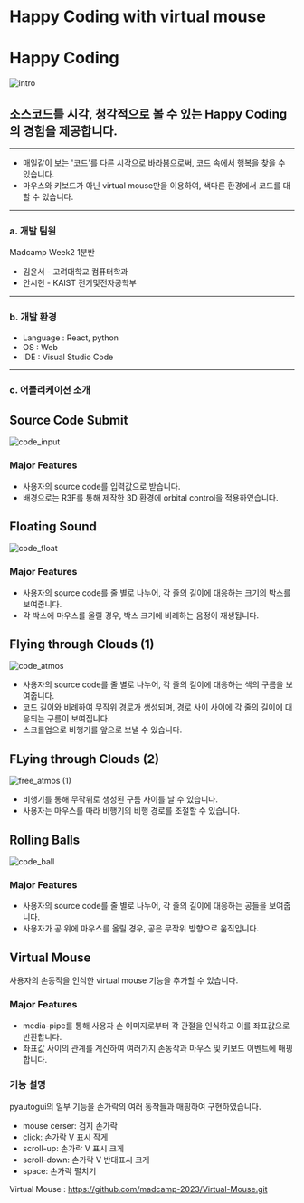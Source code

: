 # Happy Coding with virtual mouse


# Happy Coding
![intro](https://github.com/madcamp-2023/Happy-Coding/assets/94510731/3dfff62d-5edc-401b-903b-abb0236e3dcd)

## 소스코드를 시각, 청각적으로 볼 수 있는 Happy Coding의 경험을 제공합니다.

---

- 매일같이 보는 '코드'를 다른 시각으로 바라봄으로써, 코드 속에서 행복을 찾을 수 있습니다.
- 마우스와 키보드가 아닌 virtual mouse만을 이용하여, 색다른 환경에서 코드를 대할 수 있습니다.

---

### a. 개발 팀원

Madcamp Week2 1분반

- 김윤서 - 고려대학교 컴퓨터학과
- 안시현 - KAIST 전기및전자공학부

---

### b. 개발 환경

- Language : React, python
- OS : Web
- IDE : Visual Studio Code

---

### c. 어플리케이션 소개

## Source Code Submit
![code_input](https://github.com/madcamp-2023/Happy-Coding/assets/94510731/8a9045b1-600d-4a50-a260-8b1d829c8c9e)


### Major Features

- 사용자의 source code를 입력값으로 받습니다.
- 배경으로는 R3F를 통해 제작한 3D 환경에 orbital control을 적용하였습니다.

## Floating Sound
![code_float](https://github.com/madcamp-2023/Happy-Coding/assets/94510731/80f93cd3-5ea7-49d9-8b02-6aec4c857c7f)


### Major Features

- 사용자의 source code를 줄 별로 나누어, 각 줄의 길이에 대응하는 크기의 박스를 보여줍니다.
- 각 박스에 마우스를 올릴 경우, 박스 크기에 비례하는 음정이 재생됩니다.

## Flying through Clouds (1)
![code_atmos](https://github.com/madcamp-2023/Happy-Coding/assets/94510731/b233d4d6-f35c-4790-82b1-472ff79c1433)

- 사용자의 source code를 줄 별로 나누어, 각 줄의 길이에 대응하는 색의 구름을 보여줍니다.
- 코드 길이와 비례하여 무작위 경로가 생성되며, 경로 사이 사이에 각 줄의 길이에 대응되는 구름이 보여집니다.
- 스크롤업으로 비행기를 앞으로 보낼 수 있습니다.

## FLying through Clouds (2)
![free_atmos (1)](https://github.com/madcamp-2023/Happy-Coding/assets/94510731/19c63a8a-3028-4685-92e4-79d9997abd29)

- 비행기를 통해 무작위로 생성된 구름 사이를 날 수 있습니다.
- 사용자는 마우스를 따라 비행기의 비행 경로를 조절할 수 있습니다.

## Rolling Balls
![code_ball](https://github.com/madcamp-2023/Happy-Coding/assets/94510731/8bcae08a-7696-491a-8a1d-36b031bc84f6)

### Major Features

- 사용자의 source code를 줄 별로 나누어, 각 줄의 길이에 대응하는 공들을 보여줍니다.
- 사용자가 공 위에 마우스를 올릴 경우, 공은 무작위 방향으로 움직입니다.

## Virtual Mouse

사용자의 손동작을 인식한 virtual mouse 기능을 추가할 수 있습니다.

### Major Features

- media-pipe를 통해 사용자 손 이미지로부터 각 관절을 인식하고 이를 좌표값으로 반환합니다.
- 좌표값 사이의 관계를 계산하여 여러가지 손동작과 마우스 및 키보드 이벤트에 매핑합니다.

  
### 기능 설명
pyautogui의 일부 기능을 손가락의 여러 동작들과 매핑하여 구현하였습니다.

- mouse cerser: 검지 손가락
- click: 손가락 V 표시 작게
- scroll-up: 손가락 V 표시 크게
- scroll-down: 손가락 V 반대표시 크게
- space: 손가락 펼치기

Virtual Mouse : https://github.com/madcamp-2023/Virtual-Mouse.git
